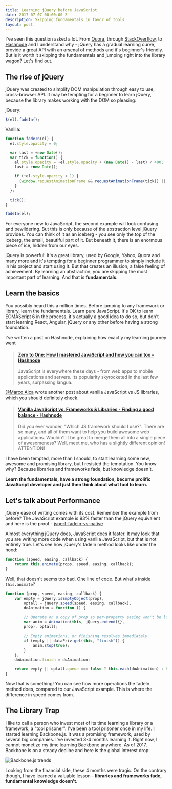 ```yaml
---
title: Learning jQuery before JavaScript
date: 2017-07-07 00:00:00 Z
description: Skipping fundamentals in favor of tools
layout: post
---
```


I've seen this question asked a lot. From [Quora](https://www.quora.com/I-am-learning-web-development-Should-I-learn-jQuery), through [StackOverflow](https://stackoverflow.com/questions/1095682/learning-javascript-should-i-skip-straight-to-the-good-stuff-the-frameworks), to [Hashnode](https://hashnode.com/post/what-languages-frameworks-and-libraries-should-i-learn-in-order-to-start-front-end-development-citivokyr0rqe9o53ewo86v3g) and I understand why - jQuery has a gradual learning curve, provide a great API with an arsenal of methods and it's beginner's friendly. But is it worth it skipping the fundamentals and jumping right into the library wagon? Let's find out.

## The rise of jQuery

jQuery was created to simplify DOM manipulation through easy to use, cross-browser API. It may be tempting for a beginner to learn jQuery, because the library makes working with the DOM so pleasing:

jQuery:

```javascript
$(el).fadeIn();
```
Vanilla:

```javascript
function fadeIn(el) {
  el.style.opacity = 0;

  var last = +new Date();
  var tick = function() {
    el.style.opacity = +el.style.opacity + (new Date() - last) / 400;
    last = +new Date();

    if (+el.style.opacity < 1) {
      (window.requestAnimationFrame && requestAnimationFrame(tick)) || setTimeout(tick, 16);
    }
  };

  tick();
}

fadeIn(el);
```

For everyone new to JavaScript, the second example will look confusing and bewildering. But this is only because of the abstraction level jQuery provides. You can think of it as an iceberg - you see only the top of the iceberg, the small, beautiful part of it. But beneath it, there is an enormous piece of ice, hidden from our eyes.

jQuery is powerful! It's a great library, used by Google, Yahoo, Quora and many more and it's tempting for a beginner programmer to simply include it in his project and start using it. But that creates an illusion, a false feeling of achievement. By learning an abstraction, you are skipping the most important part of learning. And that is **fundamentals**.

## Learn the basics

You possibly heard this a million times. Before jumping to any framework or library, learn the fundamentals. Learn pure JavaScript. It's OK to learn ECMAScript 6 in the process, it's actually a good idea to do so, but don't start learning React, Angular, jQuery or any other before having a strong foundation.

I've written a post on Hashnode, explaining how exactly my learning journey went

<blockquote class="embedly-card"><h4><a href="https://hashnode.com/post/zero-to-one-how-i-mastered-javascript-and-how-you-can-too-ciuwmrw9j00r50q539clhhdj7">Zero to One: How I mastered JavaScript and how you can too - Hashnode</a></h4><p>JavaScript is everywhere these days - from web apps to mobile applications and servers. Its popularity skyrocketed in the last few years, surpassing langua.</p></blockquote>
<script async src="//cdn.embedly.com/widgets/platform.js" charset="UTF-8"></script>

[@Marco Alca](https://twitter.com/minecrawlerx) wrote another post about vanilla JavaScript vs JS libraries, which you should definitely check.

<blockquote class="embedly-card"><h4><a href="https://hashnode.com/post/vanilla-javascript-vs-frameworks-and-libraries-finding-a-good-balance-civ1zfus90pphdc53q8vtakz5">Vanilla JavaScript vs. Frameworks & Libraries - Finding a good balance - Hashnode</a></h4><p>Did you ever wonder, "Which JS framework should I use?". There are so many, and all of them want to help you build awesome web applications. Wouldn't it be great to merge them all into a single piece of awesomeness? Well, meet me, who has a slightly different opinion! ATTENTION!</p></blockquote>
<script async src="//cdn.embedly.com/widgets/platform.js" charset="UTF-8"></script>

I have been tempted, more than I should, to start learning some new, awesome and promising library, but I resisted the temptation. You know why? Because libraries and frameworks fade, but knowledge doesn't.

**Learn the fundamentals, have a strong foundation, become prolific JavaScript developer and just then think about what tool to learn.**

## Let's talk about Performance

jQuery ease of writing comes with its cost. Remember the example from before? The JavaScript example is 93% faster than the jQuery equivalent and here is the proof - [jsperf-fadein-vs-native](https://jsperf.com/fadein-to-native/1)

Almost everything jQuery does, JavaScript does it faster. It may look that you are writing more code when using vanilla JavaScript, but that is not entirely true. Let's see how jQuery's fadeIn method looks like under the hood:

```javascript
function (speed, easing, callback) {
    return this.animate(props, speed, easing, callback);
}
```

Well, that doesn't seems too bad. One line of code. But what's inside `this.animate`?

```javascript
function (prop, speed, easing, callback) {
    var empty = jQuery.isEmptyObject(prop),
        optall = jQuery.speed(speed, easing, callback),
        doAnimation = function () {

        // Operate on a copy of prop so per-property easing won't be lost
        var anim = Animation(this, jQuery.extend({},
        prop), optall);

        // Empty animations, or finishing resolves immediately
        if (empty || dataPriv.get(this, "finish")) {
            anim.stop(true);
        }
    };
    doAnimation.finish = doAnimation;

    return empty || optall.queue === false ? this.each(doAnimation) : this.queue(optall.queue, doAnimation);
}
```

Now that is something! You can see how more operations the fadeIn method does, compared to our JavaScript example. This is where the difference in speed comes from.

## The Library Trap

I like to call a person who invest most of its time learning a library or a framework, a "tool prisoner". I've been a tool prisoner once in my life. I started learning Backbone.js. It was a promising framework, used by several big companies. I've invested 3-4 months learning it. Right now, I cannot monetize my time learning Backbone anywhere. As of 2017, Backbone is on a steady decline and here is the global interest drop:

![Backbone.js trends](http://i.imgur.com/roqc4G7.png)

Looking from the financial side, these 4 months were tragic. On the contrary though, I have learned a valuable lesson - **libraries and frameworks fade, fundamental knowledge doesn't**.